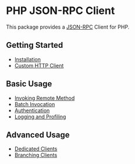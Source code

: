 PHP JSON-RPC Client
===================

This package provides a [JSON-RPC](https://www.jsonrpc.org/specification) Client for PHP.


Getting Started
---------------

* [Installation](start-installation.md)
* [Custom HTTP Client](start-custom-http-client.md)


Basic Usage
-----------

* [Invoking Remote Method](basic-invoking-remote-method.md)
* [Batch Invocation](basic-batch-invocation.md)
* [Authentication](basic-authentication.md)
* [Logging and Profiling](basic-logging-and-profiling.md)


Advanced Usage
--------------

* [Dedicated Clients](advanced-dedicated-clients.md)
* [Branching Clients](advanced-branching-clients.md)
